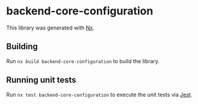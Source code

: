 # backend-core-configuration

This library was generated with [Nx](https://nx.dev).

## Building

Run `nx build backend-core-configuration` to build the library.

## Running unit tests

Run `nx test backend-core-configuration` to execute the unit tests via [Jest](https://jestjs.io).
